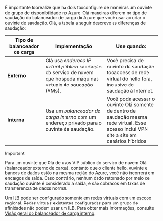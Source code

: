 É importante toorealize que há dois tooconfigure de maneiras um ouvinte de grupo de disponibilidade no Azure. Olá maneiras diferem no tipo de saudação do balanceador de carga do Azure que você usar ao criar o ouvinte de saudação. Olá, a tabela a seguir descreve as diferenças de saudação:

| Tipo de balanceador de carga | Implementação | Use quando: |
| --- | --- | --- |
| **Externo** |Olá usa *endereço IP virtual público* saudação do serviço de nuvem que hospeda máquinas virtuais de saudação (VMs). |Você precisa de ouvinte de saudação tooaccess de rede virtual do hello fora, inclusive de saudação à Internet. |
| **Interna** |Usa um *balanceador de carga interno* com um endereço privado para o ouvinte de saudação. |Você pode acessar o ouvinte Olá somente de dentro de saudação mesma rede virtual. Esse acesso inclui VPN site a site em cenários híbridos. |

> [!IMPORTANT]
> Para um ouvinte que Olá de usos VIP público do serviço de nuvem Olá (balanceador externo de carga), contanto que o cliente hello, ouvinte e bancos de dados estão na mesma região do Azure, você não incorrerá em encargos de saída. Caso contrário, nenhum dado retornado por meio de saudação ouvinte é considerado a saída, e são cobrados em taxas de transferência de dados normal. 
> 
> 

Um ILB pode ser configurado somente em redes virtuais com um escopo regional. Redes virtuais existentes configuradas para um grupo de afinidades não podem usar um ILB. Para obter mais informações, consulte [Visão geral do balanceador de carga interno](../articles/load-balancer/load-balancer-internal-overview.md).

